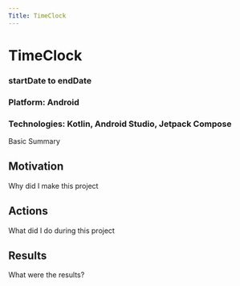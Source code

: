 ```yaml
---
Title: TimeClock
---
```


# TimeClock
### startDate to endDate
### Platform: Android
### Technologies: Kotlin, Android Studio, Jetpack Compose

Basic Summary

## Motivation

Why did I make this project

## Actions

What did I do during this project

## Results

What were the results?

